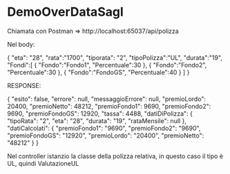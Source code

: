 # DemoOverDataSagl

Chiamata con Postman =>  http://localhost:65037/api/polizza 

Nel body:

{
   "eta": "28",
   "rata":"1700",
   "tiporata": "2",
   "tipoPolizza":"UL",
   "durata":"19",
   "Fondi":[
      {
         "Fondo":"Fondo1",
         "Percentuale":30
      },
      {
         "Fondo":"Fondo2",
         "Percentuale":30
      },
      {
         "Fondo":"FondoGS",
         "Percentuale":40
      }
   ]
}


RESPONSE:

{
    "esito": false,
    "errore": null,
    "messaggioErrore": null,
    "premioLordo": 20400,
    "premioNetto": 48212,
    "premioFondo1": 9690,
    "premioFondo2": 9690,
    "premioFondoGS": 12920,
    "tassa": 4488,
    "datiDiPolizza": {
        "tipoRata": "2",
        "eta": "28",
        "durata": "19",
        "rataMensile": null
    },
    "datiCalcolati": {
        "premioFondo1": "9690",
        "premioFondo2": "9690",
        "premioFondoGS": "12920",
        "premioLordo": "20400",
        "premioNetto": "48212"
    }
}


Nel controller istanzio la classe della polizza relativa, in questo caso il tipo è UL, quindi ValutazioneUL

